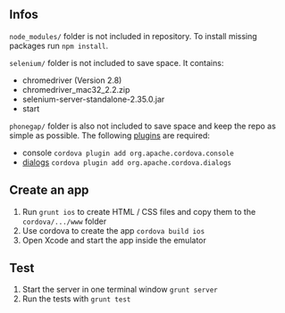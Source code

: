 ## Infos

`node_modules/` folder is not included in repository. To install missing packages run `npm install`.

`selenium/` folder is not included to save space. It contains:

 - chromedriver (Version 2.8)
 - chromedriver_mac32_2.2.zip
 - selenium-server-standalone-2.35.0.jar
 - start

`phonegap/` folder is also not included to save space and keep the repo as simple as possible.
The following [plugins](http://docs.phonegap.com/en/3.3.0/guide_cli_index.md.html) are required:

 - console `cordova plugin add org.apache.cordova.console`
 - [dialogs](http://docs.phonegap.com/en/3.3.0/cordova_notification_notification.md.html#Notification) `cordova plugin add org.apache.cordova.dialogs`

## Create an app

1. Run `grunt ios` to create HTML / CSS files and copy them to the `cordova/.../www` folder
2. Use cordova to create the app `cordova build ios`
3. Open Xcode and start the app inside the emulator

## Test

1. Start the server in one terminal window `grunt server`
2. Run the tests with `grunt test`